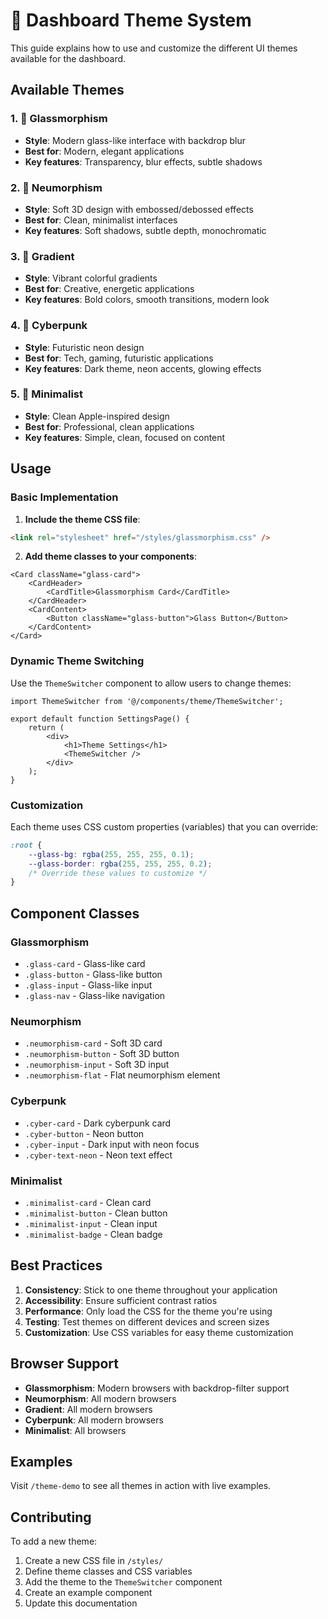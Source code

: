 # 🎨 Dashboard Theme System

This guide explains how to use and customize the different UI themes available for the dashboard.

## Available Themes

### 1. 🌟 Glassmorphism

-   **Style**: Modern glass-like interface with backdrop blur
-   **Best for**: Modern, elegant applications
-   **Key features**: Transparency, blur effects, subtle shadows

### 2. 🎯 Neumorphism

-   **Style**: Soft 3D design with embossed/debossed effects
-   **Best for**: Clean, minimalist interfaces
-   **Key features**: Soft shadows, subtle depth, monochromatic

### 3. 🌈 Gradient

-   **Style**: Vibrant colorful gradients
-   **Best for**: Creative, energetic applications
-   **Key features**: Bold colors, smooth transitions, modern look

### 4. 🌙 Cyberpunk

-   **Style**: Futuristic neon design
-   **Best for**: Tech, gaming, futuristic applications
-   **Key features**: Dark theme, neon accents, glowing effects

### 5. 🎨 Minimalist

-   **Style**: Clean Apple-inspired design
-   **Best for**: Professional, clean applications
-   **Key features**: Simple, clean, focused on content

## Usage

### Basic Implementation

1. **Include the theme CSS file**:

```html
<link rel="stylesheet" href="/styles/glassmorphism.css" />
```

2. **Add theme classes to your components**:

```tsx
<Card className="glass-card">
    <CardHeader>
        <CardTitle>Glassmorphism Card</CardTitle>
    </CardHeader>
    <CardContent>
        <Button className="glass-button">Glass Button</Button>
    </CardContent>
</Card>
```

### Dynamic Theme Switching

Use the `ThemeSwitcher` component to allow users to change themes:

```tsx
import ThemeSwitcher from '@/components/theme/ThemeSwitcher';

export default function SettingsPage() {
    return (
        <div>
            <h1>Theme Settings</h1>
            <ThemeSwitcher />
        </div>
    );
}
```

### Customization

Each theme uses CSS custom properties (variables) that you can override:

```css
:root {
    --glass-bg: rgba(255, 255, 255, 0.1);
    --glass-border: rgba(255, 255, 255, 0.2);
    /* Override these values to customize */
}
```

## Component Classes

### Glassmorphism

-   `.glass-card` - Glass-like card
-   `.glass-button` - Glass-like button
-   `.glass-input` - Glass-like input
-   `.glass-nav` - Glass-like navigation

### Neumorphism

-   `.neumorphism-card` - Soft 3D card
-   `.neumorphism-button` - Soft 3D button
-   `.neumorphism-input` - Soft 3D input
-   `.neumorphism-flat` - Flat neumorphism element


### Cyberpunk

-   `.cyber-card` - Dark cyberpunk card
-   `.cyber-button` - Neon button
-   `.cyber-input` - Dark input with neon focus
-   `.cyber-text-neon` - Neon text effect

### Minimalist

-   `.minimalist-card` - Clean card
-   `.minimalist-button` - Clean button
-   `.minimalist-input` - Clean input
-   `.minimalist-badge` - Clean badge

## Best Practices

1. **Consistency**: Stick to one theme throughout your application
2. **Accessibility**: Ensure sufficient contrast ratios
3. **Performance**: Only load the CSS for the theme you're using
4. **Testing**: Test themes on different devices and screen sizes
5. **Customization**: Use CSS variables for easy theme customization

## Browser Support

-   **Glassmorphism**: Modern browsers with backdrop-filter support
-   **Neumorphism**: All modern browsers
-   **Gradient**: All modern browsers
-   **Cyberpunk**: All modern browsers
-   **Minimalist**: All browsers

## Examples

Visit `/theme-demo` to see all themes in action with live examples.

## Contributing

To add a new theme:

1. Create a new CSS file in `/styles/`
2. Define theme classes and CSS variables
3. Add the theme to the `ThemeSwitcher` component
4. Create an example component
5. Update this documentation
